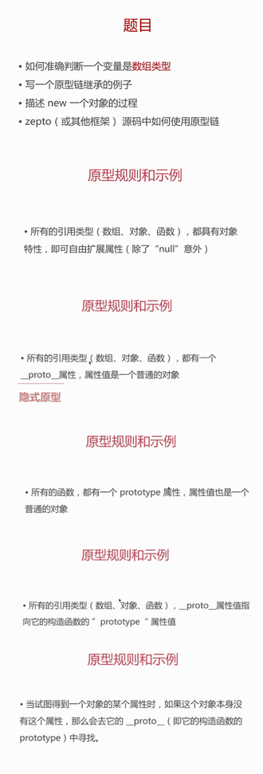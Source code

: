 ![](/assets/import138.png)

![](/assets/import143.png)

![](/assets/import146.png)

![](/assets/import145.png)![](/assets/import140.png)![](/assets/import141.png)


